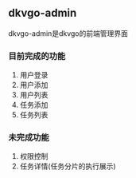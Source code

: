 ## dkvgo-admin

dkvgo-admin是dkvgo的前端管理界面

### 目前完成的功能
1. 用户登录
2. 用户添加
3. 用户列表
4. 任务添加
5. 任务列表

### 未完成功能
1. 权限控制
2. 任务详情(任务分片的执行展示)
